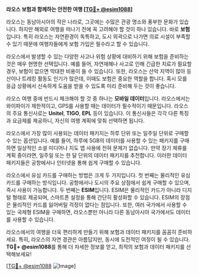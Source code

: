 **라오스 보험과 함께하는 안전한 여행 [[TG💪+ @esim1088](https://t.me/s/esim1088)]**

라오스는 동남아시아의 작은 나라로, 그곳에는 수많은 관광 명소와 풍부한 문화가 있습니다. 하지만 해외로 여행을 떠나기 전에 꼭 고려해야 할 것이 하나 있습니다. 바로 **보험**입니다. 특히 라오스는 자연환경이 독특하고, 도시 외곽으로 나가면 의료 시설이 부족할 수 있기 때문에 여행자들에게 보험 가입은 필수라고 할 수 있습니다.

라오스에서 발생할 수 있는 다양한 사고나 위험 상황에 대비하기 위해 보험을 준비하는 것은 매우 현명한 선택입니다. 예를 들어, 자연재해나 사고로 인해 긴급한 치료가 필요할 경우, 보험이 없으면 막대한 비용이 들 수 있습니다. 또한, 라오스는 산악 지역이 많아 등산이나 트레킹 활동도 인기가 많은데, 이때도 보험은 중요한 역할을 합니다. 혹시 모를 응급 상황에서 신속하게 도움을 받을 수 있도록 미리 준비해 두는 것이 좋습니다.

라오스 여행 중에 반드시 체크해야 할 것 중 하나는 **모바일 데이터**입니다. 라오스에서는 와이파이가 제한적이고, GPS를 사용할 때는 데이터가 필수적이기 때문입니다. 라오스의 주요 통신사로는 **Unitel**, **TIGO**, **EPL** 등이 있습니다. 이 통신사들은 각각 다른 특징과 요금제를 제공하니, 자신의 여행 계획에 맞춰 선택하면 됩니다.

라오스에서 가장 많이 사용되는 데이터 패키지는 하루 단위 또는 일주일 단위로 구매할 수 있는 옵션입니다. 예를 들어, 하루에 5GB의 데이터를 사용할 수 있는 패키지를 구매하면 일상적인 소셜 미디어나 지도 앱 사용에 전혀 문제가 없습니다. 만약 장기 체류를 계획 중이라면, 일주일 또는 한 달 단위의 데이터 패키지를 추천합니다. 이러한 데이터 패키지들은 공항에서나 인터넷을 통해 쉽게 구매할 수 있습니다.

라오스에서 유심 카드를 구매하는 방법은 크게 두 가지입니다. 첫 번째는 물리적인 유심 카드를 구매하는 방식입니다. 공항에서나 도시의 주요 상점에서 쉽게 구매할 수 있으며, 즉시 사용이 가능합니다. 두 번째는 **ESIM**입니다. ESIM은 물리적인 카드가 아니라 디지털 형태로 제공되며, 스마트폰 설정을 통해 간단히 활성화할 수 있습니다. ESIM의 장점은 물리적인 카드를 잃어버릴 걱정이 없다는 점입니다. 또한, 여러 국가에서 사용할 수 있는 국제형 ESIM을 구매하면, 라오스뿐만 아니라 다른 동남아시아 국가에서도 데이터를 사용할 수 있습니다.

라오스에서의 여행을 더욱 편리하게 만들기 위해 보험과 데이터 패키지를 꼼꼼히 준비하세요. 특히, 라오스의 자연 경관은 아름답지만, 동시에 도전적인 여정이 될 수 있습니다. **TG💪+ @esim1088**를 통해 더 자세한 정보를 얻고, 최적의 보험과 데이터 패키지를 선택해보세요! 

[[TG💪+ @esim1088](https://t.me/s/esim1088) ![Image](https://i.postimg.cc/Y0z9fWf4/image.png)]